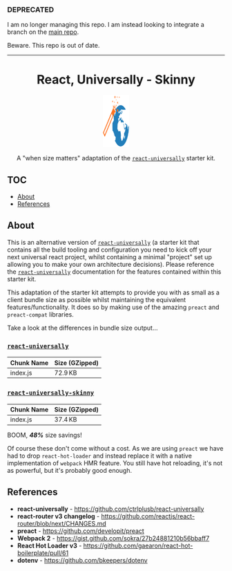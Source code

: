 ### DEPRECATED

I am no longer managing this repo. I am instead looking to integrate a branch on the [main repo](https://github.com/ctrlplusb/react-universally).

Beware. This repo is out of date.

----------

<p align='center'>
  <h1 align='center'>React, Universally - Skinny</h1>
  <p align='center'><img width='60' src='https://raw.githubusercontent.com/ctrlplusb/assets/master/logos/react-universally-skinny.png' /></p>
  <p align='center'>A "when size matters" adaptation of the <a href="https://github.com/ctrlplusb/react-universally"><code>react-universally</code></a> starter kit.</p>
</p>

## TOC

 - [About](https://github.com/ctrlplusb/react-universally#about)
 - [References](https://github.com/ctrlplusb/react-universally#references)

## About

This is an alternative version of [`react-universally`](https://github.com/ctrlplusb/react-universally) (a starter kit that contains all the build tooling and configuration you need to kick off your next universal react project, whilst containing a minimal "project" set up allowing you to make your own architecture decisions).  Please reference the [`react-universally`](https://github.com/ctrlplusb/react-universally) documentation for the features contained within this starter kit.

This adaptation of the starter kit attempts to provide you with as small as a client bundle size as possible whilst maintaining the equivalent features/functionality.  It does so by making use of the amazing `preact` and `preact-compat` libraries.  

Take a look at the differences in bundle size output...

### [`react-universally`](https://github.com/ctrlplusb/react-universally)

| Chunk Name                    |  Size (GZipped)  |
|-------------------------------|------------------|
| index.js                      | 72.9 KB          |

### [`react-universally-skinny`](https://github.com/ctrlplusb/react-universally-skinny)

| Chunk Name                    |  Size (GZipped)  |
|-------------------------------|------------------|
| index.js                      | 37.4 KB          |

BOOM, ___48%___ size savings!

Of course these don't come without a cost.  As we are using `preact` we have had to drop `react-hot-loader` and instead replace it with a native implementation of `webpack` HMR feature.  You still have hot reloading, it's not as powerful, but it's probably good enough.

## References ##

  - __react-universally__ - https://github.com/ctrlplusb/react-universally
  - __react-router v3 changelog__ - https://github.com/reactjs/react-router/blob/next/CHANGES.md
  - __preact__ - https://github.com/developit/preact
  - __Webpack 2__ - https://gist.github.com/sokra/27b24881210b56bbaff7
  - __React Hot Loader v3__ - https://github.com/gaearon/react-hot-boilerplate/pull/61
  - __dotenv__ - https://github.com/bkeepers/dotenv
